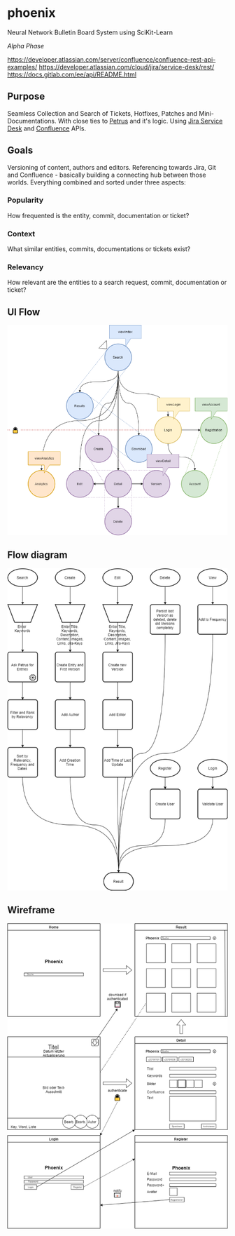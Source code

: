 # phoenix

Neural Network Bulletin Board System using SciKit-Learn

_Alpha Phase_

https://developer.atlassian.com/server/confluence/confluence-rest-api-examples/
https://developer.atlassian.com/cloud/jira/service-desk/rest/
https://docs.gitlab.com/ee/api/README.html

## Purpose

Seamless Collection and Search of Tickets, Hotfixes, Patches and Mini-Documentations. With close ties to [Petrus](https://github.com/Skadisson/petrus) and it's logic. Using [Jira Service Desk](https://docs.atlassian.com/jira-servicedesk/REST/3.9.1/) and [Confluence](https://docs.atlassian.com/ConfluenceServer/rest/7.0.3/) APIs.

## Goals

Versioning of content, authors and editors. Referencing towards Jira, Git and Confluence - basically building a connecting hub between those worlds. Everything combined and sorted under three aspects: 

### Popularity

How frequented is the entity, commit, documentation or ticket?

### Context 

What similar entities, commits, documentations or tickets exist?

### Relevancy

How relevant are the entities to a search request, commit, documentation or ticket?

## UI Flow

![alt text](src/ui_flow.png "UI Flow")

## Flow diagram

![alt text](src/flow_diagram.png "Flow Diagram")

## Wireframe

![alt text](src/wireframe.png "Wireframe")